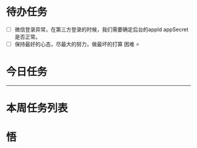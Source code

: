 # 待办任务
- [ ] 微信登录异常，在第三方登录的时候，我们需要确定后台的appId appSecret是否正常。
- [ ] 保持最好的心态，尽最大的努力，做最坏的打算
困难
⭐

# 今日任务





------
# 本周任务列表



# 悟